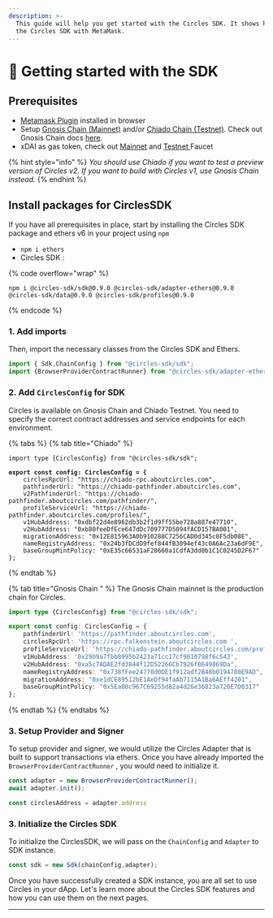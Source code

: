 ```yaml
---
description: >-
  This guide will help you get started with the Circles SDK. It shows how to use
  the Circles SDK with MetaMask.
---
```


# 🚀 Getting started with the SDK

## Prerequisites

* [Metamask Plugin](https://metamask.io/) installed in browser
* Setup [Gnosis Chain (Mainnet)](https://docs.gnosischain.com/about/networks/mainnet) and/or [Chiado Chain (Testnet)](https://docs.gnosischain.com/about/networks/chiado). Check out Gnosis Chain docs [here](https://docs.gnosischain.com/about/networks/).
* xDAI as gas token, check out [Mainnet](https://faucet.gnosischain.com/) and [Testnet ](https://faucet.chiadochain.net/)Faucet

{% hint style="info" %}
_You should use Chiado if you want to test a preview version of Circles v2. If you want to build with Circles v1, use Gnosis Chain instead._
{% endhint %}

## Install packages for CirclesSDK

If you have all prerequisites in place, start by installing the Circles SDK package and ethers v6 in your project using `npm`

* `npm i ethers`
* Circles SDK :

{% code overflow="wrap" %}
```
npm i @circles-sdk/sdk@0.9.0 @circles-sdk/adapter-ethers@0.9.0 @circles-sdk/data@0.9.0 @circles-sdk/profiles@0.9.0
```
{% endcode %}

### 1. Add imports

Then, import the necessary classes from the Circles SDK and Ethers.

```typescript
import { Sdk,ChainConfig } from "@circles-sdk/sdk";
import {BrowserProviderContractRunner} from "@circles-sdk/adapter-ethers"
```

### 2. Add `CirclesConfig` for SDK

Circles is available on Gnosis Chain and Chiado Testnet. You need to specify the correct contract addresses and service endpoints for each environment.&#x20;

{% tabs %}
{% tab title="Chiado" %}
<pre class="language-typescript"><code class="lang-typescript">import type {CirclesConfig} from "@circles-sdk/sdk";

<strong>export const config: CirclesConfig = {
</strong>    circlesRpcUrl: "https://chiado-rpc.aboutcircles.com",
    pathfinderUrl: "https://chiado-pathfinder.aboutcircles.com",
    v2PathfinderUrl: "https://chiado-pathfinder.aboutcircles.com/pathfinder/",
    profileServiceUrl: "https://chiado-pathfinder.aboutcircles.com/profiles/",
    v1HubAddress: "0xdbf22d4e8962db3b2f1d9ff55be728a887e47710",
    v2HubAddress: "0xb80feeDfEce647dDc709777D5094fACD157BA001",
    migrationAddress: "0x12E815963A0b910288C7256CAD0d345c8F5db08E",
    nameRegistryAddress: "0x24b3fDCdD9fef844fB3094ef43c0A6Ac23a6dF9E",
    baseGroupMintPolicy: "0xE35c66531aF28660a1CdfA3dd0b1C1C0245D2F67"
};
</code></pre>
{% endtab %}

{% tab title="Gnosis Chain " %}
The Gnosis Chain mainnet is the production chain for Circles.&#x20;

```typescript
import type {CirclesConfig} from "@circles-sdk/sdk";

export const config: CirclesConfig = {
    pathfinderUrl: 'https://pathfinder.aboutcircles.com',
    circlesRpcUrl: 'https://rpc.falkenstein.aboutcircles.com ',
    profileServiceUrl: 'https://chiado-pathfinder.aboutcircles.com/profiles/',
    v1HubAddress: '0x29b9a7fbb8995b2423a71cc17cf9810798f6c543',
    v2HubAddress: "0xa5c7ADAE2fd3844f12D52266Cb7926f8649869Da",
    nameRegistryAddress: "0x738fFee24770d0DE1f912adf2B48b0194780E9AD",
    migrationAddress: "0xe1dCE89512bE1AeDf94faAb7115A1Ba6AEff4201",
    baseGroupMintPolicy: "0x5Ea08c967C69255d82a4d26e36823a720E7D0317"
};
```
{% endtab %}
{% endtabs %}

### 3. Setup Provider and Signer

To setup provider and signer, we would utilize the Circles Adapter that is built to support transactions via ethers. Once you have already imported the `BrowserProviderContractRunner` , you would need to initialize it.

```typescript
const adapter = new BrowserProviderContractRunner();
await adapter.init();

const circlesAddress = adapter.address
```

### 3. Initialize the Circles SDK

To initialize the CirclesSDK, we will pass on the `ChainConfig` and `Adapter` to SDK instance.

```typescript
const sdk = new Sdk(chainConfig,adapter);
```

Once you have successfully created a SDK instance, you are all set to use Circles in your dApp. Let's learn more about the Circles SDK features and how you can use them on the next pages.

***
